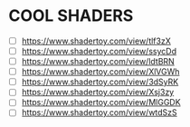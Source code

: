# COOL SHADERS

- [ ] https://www.shadertoy.com/view/tlf3zX
- [ ] https://www.shadertoy.com/view/ssycDd
- [ ] https://www.shadertoy.com/view/ldtBRN
- [ ] https://www.shadertoy.com/view/XlVGWh
- [ ] https://www.shadertoy.com/view/3dSyRK
- [ ] https://www.shadertoy.com/view/Xsj3zy
- [ ] https://www.shadertoy.com/view/MlGGDK
- [ ] https://www.shadertoy.com/view/wtdSzS

